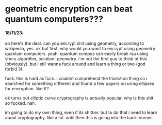 # geometric encryption can beat quantum computers???

#### 18/11/23:  

so here's the deal. can you encrypt shit using geometry, according to wikipedia, yes. ok but first, why would you want to encrypt using geometry. quantum computers. yeah. quantum compys can easily break rsa using shors algorithm, solution: geometry. i'm not the first guy to think of this (obviously). but i still wanna fuck around and learn a thing or two (god forbid 3).

fuck. this is hard as fuck. i couldnt comprehend the trisection thing so i searched for something different and found a few papers on using ellipses for encryption. like tf?

ok turns out elliptic curve cryptography is actually popular. why is this shit so fucked.  nah.

im going to do my own thing, even if its shittier. but to do that i need to learn about cryptography. like a lot. until then this is going into the back-burner.



